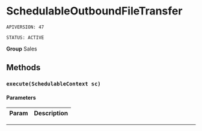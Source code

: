 # SchedulableOutboundFileTransfer

`APIVERSION: 47`

`STATUS: ACTIVE`

**Group** Sales

## Methods
### `execute(SchedulableContext sc)`
#### Parameters
|Param|Description|
|---|---|

---
